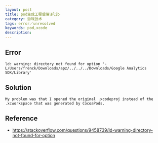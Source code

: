 ```yaml
---
layout: post
title: pod生成工程后编译lib
category: 游戏技术
tags: error／unresolved
keywords: pod,xcode
description: 
---	
```



## Error

```
ld: warning: directory not found for option '-L/Users/frenck/Downloads/apz/../../../Downloads/Google Analytics SDK/Library'
```

## Solution

```
My problem was that I opened the original .xcodeproj instead of the .xcworkspace that was generated by CocoaPods.
```

## Reference

* <https://stackoverflow.com/questions/9458739/ld-warning-directory-not-found-for-option>